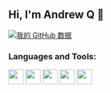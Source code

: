 ## Hi, I'm Andrew Q 👋


[![我的 GitHub 数据](https://github-readme-stats.vercel.app/api?username=io-o&theme=dark)]()


### Languages and Tools:
<p align="left">
  <img src="https://media3.giphy.com/media/ln7z2eWriiQAllfVcn/200w.webp" width="30">
  <img src="https://i.giphy.com/media/VgGthkhUvGgOit7Y9i/200.webp" width="30">
   <img src="https://i.giphy.com/media/IdyAQJVN2kVPNUrojM/200.webp" width="30">
  <img src="https://i.giphy.com/media/eNAsjO55tPbgaor7ma/200w.webp" width="30">
  <img src="https://i.giphy.com/media/KzJkzjggfGN5Py6nkT/200.webp" width="30">
</p>
